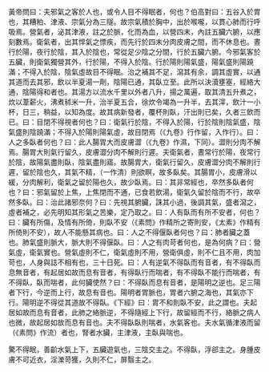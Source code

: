 黃帝問曰：夫邪氣之客於人也，或令人目不得眠者，何也？伯高對曰：五谷入於胃也，其糟粕、津液、宗氣分為三隧。故宗氣積於胸中，出於喉嚨，以貫心肺而行呼吸焉。營氣者，泌其津液，註之於脈，化而為血，以營四末，內註五臟六腑，以應刻數焉。衛氣者，出其悍氣之慓疾，而先行於四末分肉皮膚之間，而不休息也。晝行於陽，夜行於陰，其入於陰也，常從足少陰之分間，行於五臟六腑。今邪氣客於五臟，則衛氣獨營其外，行於陽，不得入於陰。行於陽則陽氣盛，陽氣盛則陽蹺滿；不得入於陰，陰氣虛故目不得眠。治之補其不足，瀉其有余，調其虛實，以通其道而去其邪，飲以半夏湯一劑，陰陽已通，其臥立至。此所以決瀆壅塞，經絡大通，陰陽得和者也。其湯方以流水千里以外者八升，揚之萬遍，取其清五升煮之，炊以葦薪火，沸煮秫米一升，治半夏五合，徐炊令竭為一升半，去其滓，飲汁一小杯，日三，稍益，以知為度。故其病新發者，覆杯則臥，汗出則已矣，久者三飲而已。曰：目閉不得視者何也？曰：衛氣行於陰，不得入於陽，行於陰則陰氣盛，陰氣盛則陰蹺滿；不得入於陽則陽氣虛，故目閉焉（《九卷》行作留，入作行）。曰：人之多臥者何也？曰：此人腸胃大而皮膚澀（《九卷》作濕，下同）。澀則分肉不解焉。腸胃大則氣行留久，皮膚澀分肉不解則行遲。夫衛氣者，晝常行於陽，夜常行於陰，故陽氣盡則臥，陰氣盡則寤。故腸胃大，衛氣行留久，皮膚澀分肉不解則行遲，留於陰也久，其氣不精，（一作清）則欲瞑，故多臥矣。其腸胃小，皮膚滑以緩，分肉解利，衛氣之留於陽也久，故少臥焉。曰：其非常經也，卒然多臥者何也？曰：邪氣留於上焦，上焦閉而不通，已食若飲湯，衛氣久留於陰而不行，故卒然多臥。曰：治此諸邪奈何？曰：先視其腑臟，誅其小過，後調其氣，盛者瀉之，虛者補之，必先明知其形氣之苦樂，定乃取之。曰：人有臥而有所不安者，何也？曰：臟有所傷，及情有所倚，則臥不安（《素問》作精所之寄則安，《太素》作精有所倚則不安），故人不能懸其病也。曰：人之不得偃臥者何也？曰：肺者臟之蓋也。肺氣盛則脈大，脈大則不得偃臥。曰：人之有肉苛者何也，是為何病？曰：營氣虛，衛氣實也。營氣虛則不仁，衛氣虛則不用，營衛俱虛，則不仁且不用，肉加苛也，人身與誌不相有也，三十日死。曰：人有逆氣不得臥而有音者，有不得臥而息無音者，有起居如故而息有音者，有得臥行而喘者，有不得臥不能行而喘者，有不得臥，臥而喘者，此何臟使然？曰：不得臥而息有音者，是陽明之逆也。足三陽者下行，今逆而上行，故息有音也。陽明者胃脈也，胃者六腑之海也，其氣亦下行。陽明逆不得從其道故不得臥。《下經》曰：胃不和則臥不安，此之謂也。夫起居如故而息有音者，此肺之絡脈逆，不得隨經上下行，故留經而不行，絡脈之病人也微，故起居如故而息有音也。夫不得臥臥則喘者，水氣客也。夫水氣循津液而留（《素問》作流）者也，腎者水臟，主津液，主臥與喘也。

驚不得眠，善齘水氣上下，五臟遊氣也，三陰交主之。不得臥，浮郤主之。身腫皮膚不可近衣，淫濼苛獲，久則不仁，屏翳主之。